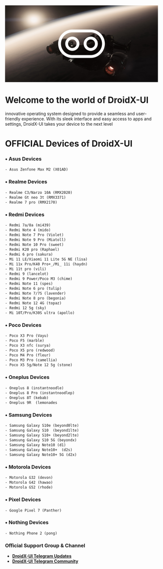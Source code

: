 <p align="center">
  <img src="https://raw.githubusercontent.com/DroidX-UI-Devices/Official_Devices/13/banners/latest.png" />
</p>

# Welcome to the world of DroidX-UI 

innovative operating system designed to provide a seamless and user-friendly experience. With its sleek interface and easy access to apps and settings, DroidX-UI takes your device to the next level

# OFFICIAL Devices of DroidX-UI

<!--START_SECTION:devices-->
### • Asus Devices
```
- Asus Zenfone Max M2 (X01AD)
```

### • Realme Devices
```
- Realme C3/Narzo 10A (RMX2020)
- Realme Gt neo 3t (RMX3371)
- Realme 7 pro (RMX2170)
```

### • Redmi Devices
```
- Redmi 7a/8a (mi439)
- Redmi Note 4 (mido)
- Redmi Note 7 Pro (Violet)
- Redmi Note 9 Pro (Miatoll)
- Redmi Note 10 Pro (sweet)
- Redmi K20 pro (Raphael)
- Redmi 6 pro (sakura)
- Mi 11 LE/Xiaomi 11 Lite 5G NE (lisa)
- Mi 11x Pro/K40 Pro+_/Mi_ 11i (haydn)
- Mi 11t pro (vili)
- Redmi 9 (lancelot)
- Redmi 9 Power/Poco M3 (chime)
- Redmi Note 11 (spes)
- Redmi Note 6 pro (tulip) 
- Redmi Note 7/7S (lavender) 
- Redmi Note 8 pro (begonia)
- Redmi Note 12 4G (topaz)
- Redmi 12 5g (sky)
- Mi 10T/Pro/K30S ultra (apollo)
```

### • Poco Devices
```
- Poco X3 Pro (Vayu)
- Poco F5 (marble)
- Poco X3 nfc (surya)
- Poco X5 pro (redwood)
- Poco M4 Pro (fleur)
- Poco M3 Pro (camellia)
- Poco X5 5g/Note 12 5g (stone)
```

### • Oneplus Devices
```
- Oneplus 8 (instantnoodle)
- Oneplus 8 Pro (instantnoodlep)
- Oneplus 8T (kebab)
- Oneplus 9R  (lemonades
```

### • Samsung Devices
```
- Samsung Galaxy S10e (beyond0lte)
- Samsung Galaxy S10  (beyond1lte)
- Samsung Galaxy S10+ (beyond2lte)
- Samsung Galaxy S10 5G (beyondx)
- Samsung Galaxy Note10 (d1)
- Samsung Galaxy Note10+  (d2s)
- Samsung Galaxy Note10+ 5G (d2x)
```

### • Motorola Devices
```
- Motorola G32 (devon)
- Motorola G42 (hawao)
- Motorola G52 (rhode)
```

### • Pixel Devices
```
- Google Pixel 7 (Panther)
```


### • Nothing Devices
```
- Nothing Phone 2 (pong)
```

### Official Support Group & Channel
 * [**DroidX-UI Telegram Updates**](https://t.me/DroidXUI_announcements)
 * [**DroidX-UI Telegram Community**](https://t.me/DroidXUI_chats)
